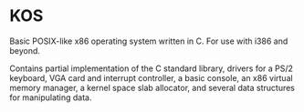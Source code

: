 # KOS
Basic POSIX-like x86 operating system written in C. For use with i386 and beyond.

Contains partial implementation of the C standard library, drivers for a PS/2 keyboard, VGA card and interrupt controller, a basic console, an x86 virtual memory manager, a kernel space slab allocator, and several data structures for manipulating data.

